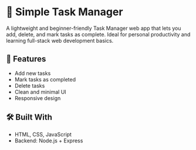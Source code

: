 # 📝 Simple Task Manager

A lightweight and beginner-friendly Task Manager web app that lets you add, delete, and mark tasks as complete. Ideal for personal productivity and learning full-stack web development basics.

## 🚀 Features

- Add new tasks
- Mark tasks as completed
- Delete tasks
- Clean and minimal UI
- Responsive design

## 🛠️ Built With

- HTML, CSS, JavaScript 
- Backend: Node.js + Express
